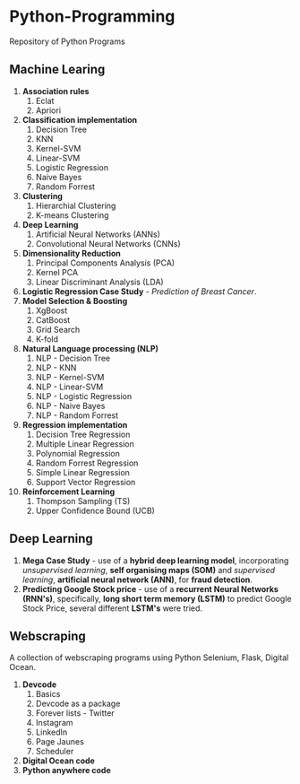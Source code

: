 # Python-Programming

Repository of Python Programs

## Machine Learing

1. __Association rules__
      1. Eclat
      2. Apriori
2. __Classification implementation__
      1. Decision Tree
      2. KNN
      3. Kernel-SVM
      4. Linear-SVM
      5. Logistic Regression
      6. Naive Bayes
      7. Random Forrest
3. __Clustering__
      1. Hierarchial Clustering
      2. K-means Clustering
4. __Deep Learning__
      1. Artificial Neural Networks (ANNs)
      2. Convolutional Neural Networks (CNNs)
5. __Dimensionality Reduction__
      1. Principal Components Analysis (PCA)
      2. Kernel PCA
      3. Linear Discriminant Analysis (LDA)
6. __Logistic Regression Case Study__ - *Prediction of Breast Cancer*.
7. __Model Selection & Boosting__
      1. XgBoost
      2. CatBoost
      3. Grid Search
      4. K-fold
8. __Natural Language processing (NLP)__
      1. NLP - Decision Tree
      2. NLP - KNN
      3. NLP - Kernel-SVM
      4. NLP - Linear-SVM
      5. NLP - Logistic Regression
      6. NLP - Naive Bayes
      7. NLP - Random Forrest
9. __Regression implementation__
      1. Decision Tree Regression
      2. Multiple Linear Regression
      3. Polynomial Regression
      4. Random Forrest Regression
      5. Simple Linear Regression
      6. Support Vector Regression
10. __Reinforcement Learning__
      1. Thompson Sampling (TS)
      2. Upper Confidence Bound (UCB)

## Deep Learning

1. __Mega Case Study__ - use of a __hybrid deep learning model__, incorporating *unsupervised learning*, __self organising maps (SOM)__ and *supervised learning*, __artificial neural network (ANN)__, for __fraud detection__.
2. __Predicting Google Stock price__ - use of  a __recurrent Neural Networks (RNN's)__, specifically, __long short term memory (LSTM)__ to predict Google Stock Price, several different __LSTM's__ were tried.

## Webscraping

A collection of webscraping programs using Python Selenium, Flask, Digital Ocean.

1. __Devcode__
     1. Basics
     2. Devcode as a package
     3. Forever lists - Twitter
     4. Instagram
     5. LinkedIn
     6. Page Jaunes
     7. Scheduler
2. __Digital Ocean code__
3. __Python anywhere code__

